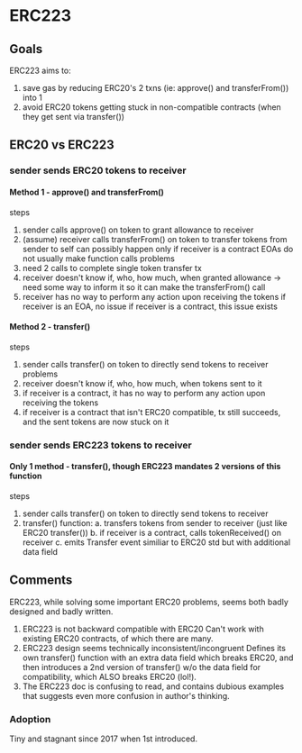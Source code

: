 # ERC223

## Goals
ERC223 aims to:
1. save gas by reducing ERC20's 2 txns (ie: approve() and transferFrom()) into 1
2. avoid ERC20 tokens getting stuck in non-compatible contracts (when they get sent via transfer())

## ERC20 vs ERC223
### sender sends ERC20 tokens to receiver
#### Method 1 - approve() and transferFrom()
steps
1. sender calls approve() on token to grant allowance to receiver
2. (assume) receiver calls transferFrom() on token to transfer tokens from sender to self
   can possibly happen only if receiver is a contract
   EOAs do not usually make function calls
problems
1. need 2 calls to complete single token transfer tx
2. receiver doesn't know if, who, how much, when granted allowance
   -> need some way to inform it so it can make the transferFrom() call
3. receiver has no way to perform any action upon receiving the tokens
   if receiver is an EOA, no issue
   if receiver is a contract, this issue exists

#### Method 2 - transfer()
steps
1. sender calls transfer() on token to directly send tokens to receiver
problems
1. receiver doesn't know if, who, how much, when tokens sent to it
2. if receiver is a contract, it has no way to perform any action upon receiving the tokens
3. if receiver is a contract that isn't ERC20 compatible, tx still succeeds, and the sent
   tokens are now stuck on it

### sender sends ERC223 tokens to receiver
#### Only 1 method - transfer(), though ERC223 mandates 2 versions of this function
steps
1. sender calls transfer() on token to directly send tokens to receiver
2. transfer() function:
   a. transfers tokens from sender to receiver (just like ERC20 transfer())
   b. if receiver is a contract, calls tokenReceived() on receiver
   c. emits Transfer event similiar to ERC20 std but with additional data field

## Comments
ERC223, while solving some important ERC20 problems, seems both badly designed and badly written.
1. ERC223 is not backward compatible with ERC20
   Can't work with existing ERC20 contracts, of which there are many.
2. ERC223 design seems technically inconsistent/incongruent
   Defines its own transfer() function with an extra data field which breaks ERC20, and then
   introduces a 2nd version of transfer() w/o the data field for compatibility, which ALSO breaks
   ERC20 (lol!).
3. The ERC223 doc is confusing to read, and contains dubious examples that suggests even more
   confusion in author's thinking.

### Adoption
Tiny and stagnant since 2017 when 1st introduced.